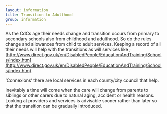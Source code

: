 ```yaml
---
layout: information
title: Transition to Adulthood
group: information
---
```


As the CdCs age their needs change and transition occurs from primary to secondary schools also from childhood and adulthood. So do the rules change and allowances from child to adult services. Keeping a record of all their needs will help with the transitions as will services like ;
[http://www.direct.gov.uk/en/DisabledPeople/EducationAndTraining/Schools/index.htm](http://www.direct.gov.uk/en/DisabledPeople/EducationAndTraining/Schools/index.htm)

‘Connexions’ there are local services in each county/city council that help.

Inevitably a time will come when the care will change from parents to siblings or other carers due to natural aging, accident or health reasons. Looking at providers and services is advisable sooner rather than later so that the transition can be gradually introduced.